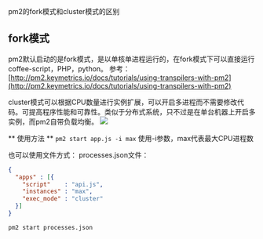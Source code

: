 pm2的fork模式和cluster模式的区别

## fork模式
pm2默认启动的是fork模式，是以单核单进程运行的，在fork模式下可以直接运行coffee-script，PHP，python。
参考：[http://pm2.keymetrics.io/docs/tutorials/using-transpilers-with-pm2](http://pm2.keymetrics.io/docs/tutorials/using-transpilers-with-pm2)

cluster模式可以根据CPU数量进行实例扩展，可以开启多进程而不需要修改代码。可提高程序性能和可靠性。类似于分布式系统，只不过是在单台机器上开启多实例，而pm2自带负载均衡。
![](http://i.imgur.com/kTAowsL.png)

** 使用方法 **
`pm2 start app.js -i max`
使用-i参数，max代表最大CPU进程数

也可以使用文件方式：
processes.json文件：
```json
{
  "apps" : [{
    "script"    : "api.js",
    "instances" : "max",
    "exec_mode" : "cluster" 
  }]
}
```
`pm2 start processes.json`